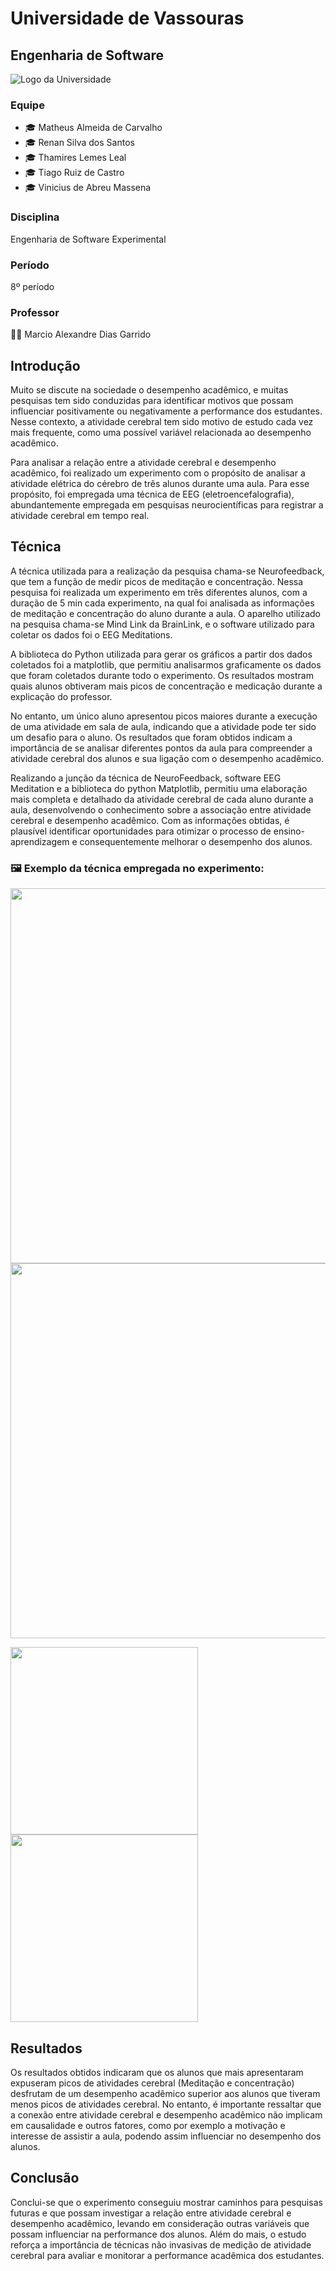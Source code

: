 # Universidade de Vassouras

## Engenharia de Software

![Logo da Universidade](https://universidadedevassouras.edu.br/wp-content/uploads/2021/12/logo_horizontal_univasso.svg)

### Equipe

- 🎓 Matheus Almeida de Carvalho
- 🎓 Renan Silva dos Santos
- 🎓 Thamires Lemes Leal
- 🎓 Tiago Ruiz de Castro
- 🎓 Vinicius de Abreu Massena

### Disciplina

Engenharia de Software Experimental

### Período

8º período

### Professor

👨‍🏫 Marcio Alexandre Dias Garrido

## Introdução

Muito se discute na sociedade o desempenho acadêmico, e muitas pesquisas tem sido conduzidas para identificar motivos que possam influenciar positivamente ou negativamente a performance dos estudantes. Nesse contexto, a atividade cerebral tem sido motivo de estudo cada vez mais frequente, como uma possível variável relacionada ao desempenho acadêmico.

Para analisar a relação entre a atividade cerebral e desempenho acadêmico, foi realizado um experimento com o propósito de analisar a atividade elétrica do cérebro de três alunos durante uma aula. Para esse propósito, foi empregada uma técnica de EEG (eletroencefalografia), abundantemente empregada em pesquisas neurocientíficas para registrar a atividade cerebral em tempo real.

## Técnica

A técnica utilizada para a realização da pesquisa chama-se Neurofeedback, que tem a função de medir picos de meditação e concentração. Nessa pesquisa foi realizada um experimento em três diferentes alunos, com a duração de 5 min cada experimento, na qual foi analisada as informações de meditação e concentração do aluno durante a aula. O aparelho utilizado na pesquisa chama-se Mind Link da BrainLink, e o software utilizado para coletar os dados foi o EEG Meditations.

A biblioteca do Python utilizada para gerar os gráficos a partir dos dados coletados foi a matplotlib, que permitiu analisarmos graficamente os dados que foram coletados durante todo o experimento. Os resultados mostram quais alunos obtiveram mais picos de concentração e medicação durante a explicação do professor.

No entanto, um único aluno apresentou picos maiores durante a execução de uma atividade em sala de aula, indicando que a atividade pode ter sido um desafio para o aluno. Os resultados que foram obtidos indicam a importância de se analisar diferentes pontos da aula para compreender a atividade cerebral dos alunos e sua ligação com o desempenho acadêmico.

Realizando a junção da técnica de NeuroFeedback, software EEG Meditation e a biblioteca do python Matplotlib, permitiu uma elaboração mais completa e detalhado da atividade cerebral de cada aluno durante a aula, desenvolvendo o conhecimento sobre a associação entre atividade cerebral e desempenho acadêmico. Com as informações obtidas, é plausível identificar oportunidades para otimizar o processo de ensino-aprendizagem e consequentemente melhorar o desempenho dos alunos.
### 🖼 Exemplo da técnica empregada no experimento:

<p float="left">
  <img src="https://i.ibb.co/877gd16/experimento-1.jpg"  width="600"/>
  <img src="https://i.ibb.co/fxJDcRs/experimento-2.jpg"  width="600"/> 
</p>

<p float="left">
  <img src="https://i.ibb.co/5cLxzKR/experimento-3.jpg" width="300" />
  <img src="https://i.ibb.co/v34Jkjy/experimento-4.jpg" width="300" /> 
</p>



## Resultados

Os resultados obtidos indicaram que os alunos que mais apresentaram expuseram picos de atividades cerebral (Meditação e concentração) desfrutam de um desempenho acadêmico superior aos alunos que tiveram menos picos de atividades cerebral. No entanto, é importante ressaltar que a conexão entre atividade cerebral e desempenho acadêmico não implicam em causalidade e outros fatores, como por exemplo a motivação e interesse de assistir a aula, podendo assim influenciar no desempenho dos alunos.

## Conclusão

Conclui-se que o experimento conseguiu mostrar caminhos para pesquisas futuras e que possam investigar a relação entre atividade cerebral e desempenho acadêmico, levando em consideração outras variáveis que possam influenciar na performance dos alunos. Além do mais, o estudo reforça a importância de técnicas não invasivas de medição de atividade cerebral para avaliar e monitorar a performance acadêmica dos estudantes.
